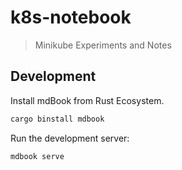 # k8s-notebook
> Minikube Experiments and Notes

## Development

Install mdBook from Rust Ecosystem.

```sh
cargo binstall mdbook
```

Run the development server:

```sh
mdbook serve
```
